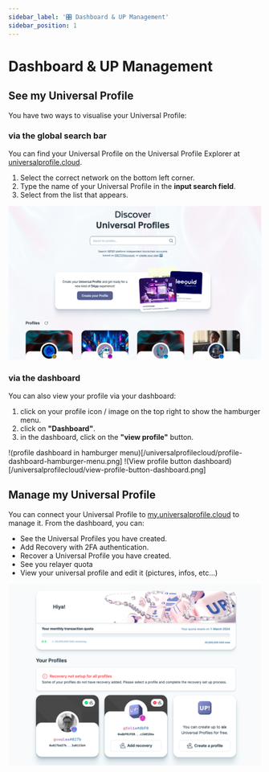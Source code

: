 ```yaml
---
sidebar_label: '🎛️ Dashboard & UP Management'
sidebar_position: 1
---
```


# Dashboard & UP Management

## See my Universal Profile

You have two ways to visualise your Universal Profile:

### via the global search bar

You can find your Universal Profile on the Universal Profile Explorer at [universalprofile.cloud](https://universalprofile.cloud/).

1. Select the correct network on the bottom left corner.
2. Type the name of your Universal Profile in the **input search field**.
3. Select from the list that appears.

![Universal Profile Explorer](/img/general/up-cloud.png)

### via the dashboard

You can also view your profile via your dashboard:

1. click on your profile icon / image on the top right to show the hamburger menu.
2. click on **"Dashboard"**.
3. in the dashboard, click on the **"view profile"** button.

!(profile dashboard in hamburger menu)[/universalprofilecloud/profile-dashboard-hamburger-menu.png]
!(View profile button dashboard)[/universalprofilecloud/view-profile-button-dashboard.png]

## Manage my Universal Profile

You can connect your Universal Profile to [my.universalprofile.cloud](https://my.universalprofile.cloud/) to manage it. From the dashboard, you can:

- See the Universal Profiles you have created.
- Add Recovery with 2FA authentication.
- Recover a Universal Profile you have created.
- See you relayer quota
- View your universal profile and edit it (pictures, infos, etc...)

![Universal Profile Management](/img/general/recovery-dashboard.png)
